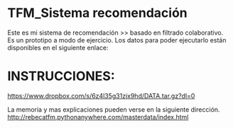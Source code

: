 # TFM_Sistema recomendación

Este es mi sistema de recomendación >> basado en filtrado colaborativo. Es un prototipo a modo de ejercicio.
Los datos para poder ejecutarlo están disponibles en el siguiente enlace:

# INSTRUCCIONES:
https://www.dropbox.com/s/6z4l35g31zjx9hd/DATA.tar.gz?dl=0


La memoria y mas explicaciones pueden verse en la siguiente dirección.
http://rebecatfm.pythonanywhere.com/masterdata/index.html


